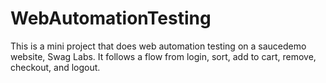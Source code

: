 # WebAutomationTesting
This is a mini project that does web automation testing on a saucedemo website, Swag Labs. It follows a flow from login, sort, add to cart, remove, checkout, and logout.

